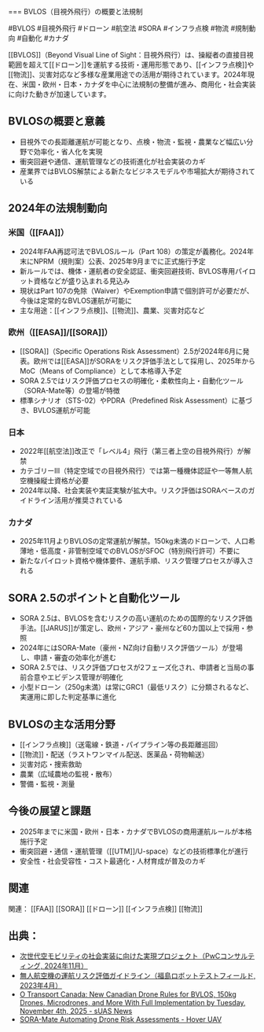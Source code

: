 ===
BVLOS（目視外飛行）の概要と法規制

#BVLOS #目視外飛行 #ドローン #航空法 #SORA #インフラ点検 #物流 #規制動向 #自動化 #カナダ

[[BVLOS]]（Beyond Visual Line of Sight：目視外飛行）は、操縦者の直接目視範囲を超えて[[ドローン]]を運航する技術・運用形態であり、[[インフラ点検]]や[[物流]]、災害対応など多様な産業用途での活用が期待されています。2024年現在、米国・欧州・日本・カナダを中心に法規制の整備が進み、商用化・社会実装に向けた動きが加速しています。

## BVLOSの概要と意義
- 目視外での長距離運航が可能となり、点検・物流・監視・農業など幅広い分野で効率化・省人化を実現
- 衝突回避や通信、運航管理などの技術進化が社会実装のカギ
- 産業界ではBVLOS解禁による新たなビジネスモデルや市場拡大が期待されている

## 2024年の法規制動向
### 米国（[[FAA]]）
- 2024年FAA再認可法でBVLOSルール（Part 108）の策定が義務化。2024年末にNPRM（規則案）公表、2025年9月までに正式施行予定
- 新ルールでは、機体・運航者の安全認証、衝突回避技術、BVLOS専用パイロット資格などが盛り込まれる見込み
- 現状はPart 107の免除（Waiver）やExemption申請で個別許可が必要だが、今後は定常的なBVLOS運航が可能に
- 主な用途：[[インフラ点検]]、[[物流]]、農業、災害対応など

### 欧州（[[EASA]]/[[SORA]]）
- [[SORA]]（Specific Operations Risk Assessment）2.5が2024年6月に発表。欧州では[[EASA]]がSORAをリスク評価手法として採用し、2025年からMoC（Means of Compliance）として本格導入予定
- SORA 2.5ではリスク評価プロセスの明確化・柔軟性向上・自動化ツール（SORA-Mate等）の登場が特徴
- 標準シナリオ（STS-02）やPDRA（Predefined Risk Assessment）に基づき、BVLOS運航が可能

### 日本
- 2022年[[航空法]]改正で「レベル4」飛行（第三者上空の目視外飛行）が解禁
- カテゴリーIII（特定空域での目視外飛行）では第一種機体認証や一等無人航空機操縦士資格が必要
- 2024年以降、社会実装や実証実験が拡大中。リスク評価はSORAベースのガイドライン活用が推奨されている

### カナダ
- 2025年11月よりBVLOSの定常運航が解禁。150kg未満のドローンで、人口希薄地・低高度・非管制空域でのBVLOSがSFOC（特別飛行許可）不要に
- 新たなパイロット資格や機体要件、運航手順、リスク管理プロセスが導入される

## SORA 2.5のポイントと自動化ツール
- SORA 2.5は、BVLOSを含むリスクの高い運航のための国際的なリスク評価手法。[[JARUS]]が策定し、欧州・アジア・豪州など60カ国以上で採用・参照
- 2024年にはSORA-Mate（豪州・NZ向け自動リスク評価ツール）が登場し、申請・審査の効率化が進む
- SORA 2.5では、リスク評価プロセスが2フェーズ化され、申請者と当局の事前合意やエビデンス管理が明確化
- 小型ドローン（250g未満）は常にGRC1（最低リスク）に分類されるなど、実運用に即した判定基準に進化

## BVLOSの主な活用分野
- [[インフラ点検]]（送電線・鉄道・パイプライン等の長距離巡回）
- [[物流]]・配送（ラストワンマイル配送、医薬品・荷物輸送）
- 災害対応・捜索救助
- 農業（広域農地の監視・散布）
- 警備・監視・測量

## 今後の展望と課題
- 2025年までに米国・欧州・日本・カナダでBVLOSの商用運航ルールが本格施行予定
- 衝突回避・通信・運航管理（[[UTM]]/U-space）などの技術標準化が進行
- 安全性・社会受容性・コスト最適化・人材育成が普及のカギ

## 関連
関連：
 [[FAA]] [[SORA]] [[ドローン]] [[インフラ点検]] [[物流]]

## 出典：
- [次世代空モビリティの社会実装に向けた実現プロジェクト（PwCコンサルティング, 2024年11月）](https://reamo.nedo.go.jp/library/2024/11/FY2024_ReAMo_SORA2.5.pdf) 
- [無人航空機の運航リスク評価ガイドライン（福島ロボットテストフィールド, 2023年4月）](https://www.fipo.or.jp/robot/wp-content/uploads/2023/04/RTF-GL-0006_%E5%AE%89%E5%85%A8%E7%A2%BA%E4%BF%9D%E6%8E%AA%E7%BD%AE%E6%A4%9C%E8%A8%8E%E3%81%AE%E3%81%9F%E3%82%81%E3%81%AE%E7%84%A1%E4%BA%BA%E8%88%AA%E7%A9%BA%E6%A9%9F%E3%81%AE%E9%81%8B%E8%88%AA%E3%81%AE%E3%83%AA%E3%82%B9%E3%82%AF%E8%A9%95%E4%BE%A1%E3%82%AC%E3%82%A4%E3%83%89%E3%83%A9%E3%82%A4%E3%83%B3-Ed_1.2.pdf) 
- [O Transport Canada: New Canadian Drone Rules for BVLOS, 150kg Drones, Microdrones, and More With Full Implementation by Tuesday, November 4th, 2025 - sUAS News](https://www.suasnews.com/2025/03/o-transport-canada-new-canadian-drone-rules-for-bvlos-150kg-drones-microdrones-and-more-with-full-implementation-by-tuesday-november-4th-2025/) 
- [SORA-Mate Automating Drone Risk Assessments - Hover UAV](https://hoveruav.com.au/resource-centre/news-media/sora-mate-2/) 